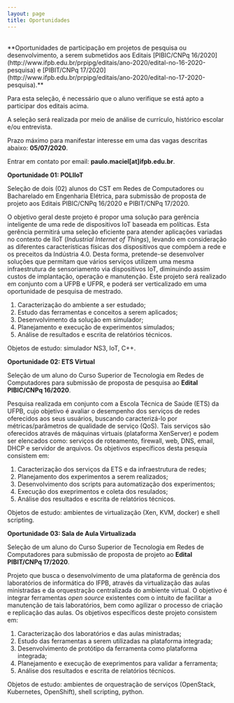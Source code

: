 ```yaml
---
layout: page
title: Oportunidades
---
```


<br/>
**Oportunidades de participação em projetos de pesquisa ou desenvolvimento, a serem submetidos aos Editais [PIBIC/CNPq 16/2020](http://www.ifpb.edu.br/prpipg/editais/ano-2020/edital-no-16-2020-pesquisa) e [PIBIT/CNPq 17/2020](http://www.ifpb.edu.br/prpipg/editais/ano-2020/edital-no-17-2020-pesquisa).**

Para esta seleção, é necessário que o aluno verifique se está apto a participar dos editais acima.

A seleção será realizada por meio de análise de currículo, histórico escolar e/ou entrevista.

Prazo máximo para manifestar interesse em uma das vagas descritas abaixo: **05/07/2020**.

Entrar em contato por email: **paulo.maciel[at]ifpb.edu.br**.

**Oportunidade 01: POLIIoT**

Seleção de dois (02) alunos do CST em Redes de Computadores ou Bacharelado em Engenharia Elétrica, para submissão de proposta de projeto aos Editais PIBIC/CNPq 16/2020 e PIBIT/CNPq 17/2020.

O objetivo geral deste projeto é propor uma solução para gerência inteligente de uma rede de dispositivos IoT baseada em políticas. Esta gerência permitirá uma seleção eficiente para atender aplicações variadas no contexto de IIoT (*Industrial Internet of Things*), levando em consideração as diferentes características físicas dos dispositivos que compõem a rede e os preceitos da Indústria 4.0. Desta forma, pretende-se desenvolver soluções que permitam que vários serviços utilizem uma mesma infraestrutura de sensoriamento via dispositivos IoT, diminuindo assim custos de implantação, operação e manutenção. Este projeto será realizado em conjunto com a UFPB e UFPR, e poderá ser verticalizado em uma oportunidade de pesquisa de mestrado.

1. Caracterização do ambiente a ser estudado;
2. Estudo das ferramentas e conceitos a serem aplicados;
3. Desenvolvimento da solução em simulador;
4. Planejamento e execução de experimentos simulados;
5. Análise de resultados e escrita de relatórios técnicos.

Objetos de estudo: simulador NS3, IoT, C++.

**Oportunidade 02: ETS Virtual**

Seleção de um aluno do Curso Superior de Tecnologia em Redes de Computadores para submissão de proposta de pesquisa ao **Edital PIBIC/CNPq 16/2020**.

Pesquisa realizada em conjunto com a Escola Técnica de Saúde (ETS) da UFPB, cujo objetivo é avaliar o desempenho dos serviços de redes oferecidos aos seus usuários, buscando caracterizá-lo por métricas/parâmetros de qualidade de serviço (QoS). Tais serviços são oferecidos através de máquinas virtuais (plataforma XenServer) e podem ser elencados como: serviços de roteamento, firewall, web, DNS, email, DHCP e servidor de arquivos. Os objetivos específicos desta pesquia consistem em:

1. Caracterização dos serviços da ETS e da infraestrutura de redes;
2. Planejamento dos experimentos a serem realizados;
3. Desenvolvimento dos scripts para automatização dos experimentos;
4. Execução dos exeprimentos e coleta dos resulados;
5. Análise dos resultados e escrita de relatórios técnicos.

Objetos de estudo: ambientes de virtualização (Xen, KVM, docker) e shell scripting.

**Oportunidade 03: Sala de Aula Virtualizada**

Seleção de um aluno do Curso Superior de Tecnologia em Redes de Computadores para submissão de proposta de projeto ao **Edital PIBIT/CNPq 17/2020**.

Projeto que busca o desenvolvimento de uma plataforma de gerência dos laboratórios de informática do IFPB, através da virtualização das aulas ministradas e da orquestração centralizada do ambiente virtual. O objetivo é integrar ferramentas *open source* existentes com o intuito de facilitar a manutenção de tais laboratórios, bem como agilizar o processo de criação e replicação das aulas. Os objetivos específicos deste projeto consistem em:

1. Caracterização dos laboratórios e das aulas ministradas;
2. Estudo das ferramentas a serem utilizadas na plataforma integrada;
3. Desenvolvimento de protótipo da ferramenta como plataforma integrada;
4. Planejamento e execução de exeprimentos para validar a ferramenta;
5. Análise dos resultados e escrita de relatórios técnicos.

Objetos de estudo: ambientes de orquestração de serviços (OpenStack, Kubernetes, OpenShift), shell scripting, python.
